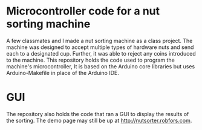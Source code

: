 # Microcontroller code for a nut sorting machine
A few classmates and I made a nut sorting machine as a class project. The machine was designed to accept multiple types of hardware nuts and send each to a designated cup. Further, it was able to reject any coins introduced to the machine.
This repository holds the code used to program the machine's microcontroller, It is based on the Arduino core libraries but uses Arduino-Makefile in place of the Arduino IDE. 

# GUI
The repository also holds the code that ran a GUI to display the results of the sorting. The demo page may still be up at http://nutsorter.robfors.com.
